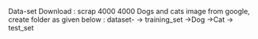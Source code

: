 Data-set Download :
scrap 4000 4000 Dogs and cats image from google,
create folder as given below :
dataset-
        -> training_set
                       ->Dog
                       ->Cat
        -> test_set
